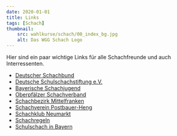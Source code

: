 ```yaml
---
date: 2020-01-01
title: Links
tags: [Schach]
thumbnail: 
    src: wahlkurse/schach/00_index_bg.jpg
    alt: Das WGG Schach Logo
---
```


Hier sind ein paar wichtige Links für alle Schachfreunde und auch Interressenten.

<ul>
    <li><a href="http://www.schachbund.de">Deutscher Schachbund</a></li>
    <li><a href="http://www.schulschachstiftung.de">Deutsche Schulschachstiftung e.V.</a></li>
    <li><a href="http://www.bayerische-schachjugend.de">Bayerische Schachjugend</a></li>
    <li><a href="http://www.schachverband-oberpfalz.de">Oberpf&auml;lzer Schachverband</a></li>
    <li><a href="http://www.mfrpage.com/kreis_mitte_mm.htm">Schachbezirk Mittelfranken</a></li>
    <li><a href="http://www.sc-postbauer-heng.de">Schachverein Postbauer-Heng</a></li>
    <li><a href="http://www.schachklub-neumarkt.de/">Schachklub Neumarkt</a></li>
    <li><a href="http://www.schachbund.de/fideregeln">Schachregeln</a></li>
    <li><a href="http://www.schulschach-bayern.de">Schulschach in Bayern</a></li>
</ul>